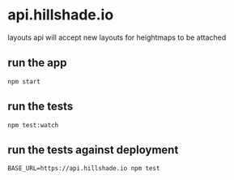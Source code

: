 # api.hillshade.io
layouts api will accept new layouts for heightmaps to be attached

## run the app
```
npm start
```

## run the tests
```
npm test:watch
```

## run the tests against deployment
```
BASE_URL=https://api.hillshade.io npm test
```
